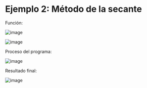 # Ejemplo 2: Método de la secante

Función:

![image](https://github.com/22030130/Numerical-Methods-/assets/147437999/9e901b5a-54b6-45b1-b5e0-9e287b2322ff)

![image](https://github.com/22030130/Numerical-Methods-/assets/147437999/7b04f62e-62a8-438e-a6e2-5c62cf6224c3)

Proceso del programa:

![image](https://github.com/22030130/Numerical-Methods-/assets/147437999/5ff8ae32-b308-405d-9ae0-27a4780fe7d9)

Resultado final:

![image](https://github.com/22030130/Numerical-Methods-/assets/147437999/78de8e81-c1f8-44a1-af83-59e572cf4f46)



